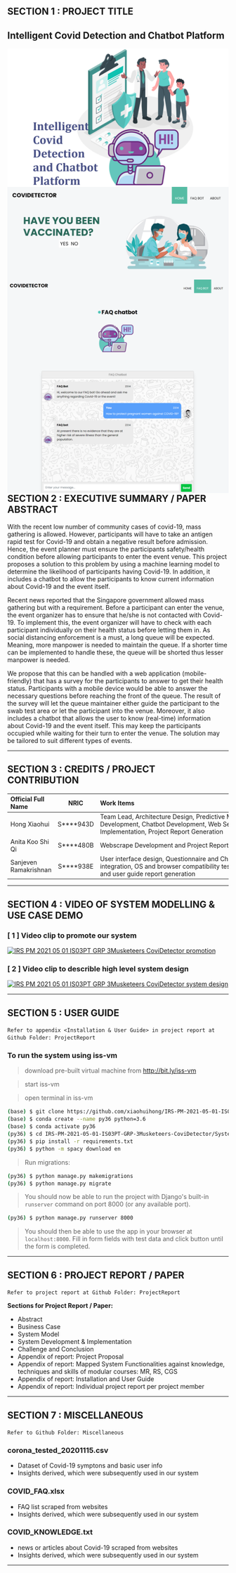 ﻿
## SECTION 1 : PROJECT TITLE
## Intelligent Covid Detection and Chatbot Platform

<img src="SystemCode/CoviDetector/recommender/static/images/project_logo.PNG"
     style="float: left; margin-right: 0px;" />

<img src="SystemCode/CoviDetector/recommender/static/images/project_main_page.PNG"
     style="float: left; margin-right: 0px;" />

<img src="SystemCode/CoviDetector/recommender/static/images/project_chatbot_page.PNG"
     style="float: left; margin-right: 0px;" />

---

## SECTION 2 : EXECUTIVE SUMMARY / PAPER ABSTRACT
With the recent low number of community cases of covid-19, mass gathering is allowed. However, participants will have to take an antigen rapid test for Covid-19 and obtain a negative result before admission. Hence, the event planner must ensure the participants safety/health condition before allowing participants to enter the event venue. This project proposes a solution to this problem by using a machine learning model to determine the likelihood of participants having Covid-19. In addition, it includes a chatbot to allow the participants to know current information about Covid-19 and the event itself. 

Recent news reported that the Singapore government allowed mass gathering but with a requirement. Before a participant can enter the venue, the event organizer has to ensure that he/she is not contacted with Covid-19. To implement this, the event organizer will have to check with each participant individually on their health status before letting them in. As social distancing enforcement is a must, a long queue will be expected. Meaning, more manpower is needed to maintain the queue. If a shorter time can be implemented to handle these, the queue will be shorted thus lesser manpower is needed.

We propose that this can be handled with a web application (mobile-friendly) that has a survey for the participants to answer to get their health status. Participants with a mobile device would be able to answer the necessary questions before reaching the front of the queue. The result of the survey will let the queue maintainer either guide the participant to the swab test area or let the participant into the venue. Moreover, it also includes a chatbot that allows the user to know (real-time) information about Covid-19 and the event itself. This may keep the participants occupied while waiting for their turn to enter the venue. The solution may be tailored to suit different types of events.


---

## SECTION 3 : CREDITS / PROJECT CONTRIBUTION

| Official Full Name  | NRIC  | <div style="width:400px">Work Items</div> | Email |
| :------------ |:---------------:| :----------------------------------| :---------------|
| Hong Xiaohui | S****943D | Team Lead, Architecture Design, Predictive Model Development, Chatbot Development, Web Service Implementation, Project Report Generation | xiaohui.hong@ncs.com.sg |
| Anita Koo Shi Qi | S****480B | Webscrape Development and Project Report Generation| anita.koo@ncs.com.sg |
| Sanjeven Ramakrishnan | S****938E | User interface design, Questionnaire and Chatbot integration, OS and browser compatibility testing, Installation and user guide report generation | sanjeven.ramakrishnan@ncs.com.sg |

---

## SECTION 4 : VIDEO OF SYSTEM MODELLING & USE CASE DEMO

### [ 1 ] Video clip to promote our system
[![IRS PM 2021 05 01 IS03PT GRP 3Musketeers CoviDetector promotion](https://i.ytimg.com/vi/H4C6DA7kmQo/hqdefault.jpg)](https://youtu.be/H4C6DA7kmQo "IRS PM 2021 05 01 IS03PT GRP 3Musketeers CoviDetector promotion")


### [ 2 ] Video clip to describle high level system design
[![IRS PM 2021 05 01 IS03PT GRP 3Musketeers CoviDetector system design](https://i.ytimg.com/vi/0HFkz8CoqLs/hqdefault.jpg)](https://youtu.be/0HFkz8CoqLs "IRS PM 2021 05 01 IS03PT GRP 3Musketeers CoviDetector promotion")

---

## SECTION 5 : USER GUIDE

`Refer to appendix <Installation & User Guide> in project report at Github Folder: ProjectReport`

### To run the system using iss-vm

> download pre-built virtual machine from http://bit.ly/iss-vm

> start iss-vm

> open terminal in iss-vm

```bash
(base) $ git clone https://github.com/xiaohuihong/IRS-PM-2021-05-01-IS03PT-GRP-3Musketeers-CoviDetector.git
(base) $ conda create --name py36 python=3.6
(base) $ conda activate py36
(py36) $ cd IRS-PM-2021-05-01-IS03PT-GRP-3Musketeers-CoviDetector/SystemCode/CoviDetector
(py36) $ pip install -r requirements.txt
(py36) $ python -m spacy download en
```

> Run migrations:

```bash
(py36) $ python manage.py makemigrations
(py36) $ python manage.py migrate
```

> You should now be able to run the project with Django's built-in
`runserver` command on port 8000 (or any available port).

```bash
(py36) $ python manage.py runserver 8000
```

>You should then be able to use the app in your browser at
`localhost:8000`.  Fill in form fields with test data and click button until the form is completed.


---
## SECTION 6 : PROJECT REPORT / PAPER

`Refer to project report at Github Folder: ProjectReport`

**Sections for Project Report / Paper:**
- Abstract
- Business Case
- System Model
- System Development & Implementation
- Challenge and Conclusion
- Appendix of report: Project Proposal
- Appendix of report: Mapped System Functionalities against knowledge, techniques and skills of modular courses: MR, RS, CGS
- Appendix of report: Installation and User Guide
- Appendix of report: Individual project report per project member

---
## SECTION 7 : MISCELLANEOUS

`Refer to Github Folder: Miscellaneous`

### corona_tested_20201115.csv
* Dataset of Covid-19 symptons and basic user info
* Insights derived, which were subsequently used in our system

### COVID_FAQ.xlsx
* FAQ list scraped from websites
* Insights derived, which were subsequently used in our system

### COVID_KNOWLEDGE.txt
* news or articles about Covid-19 scraped from websites
* Insights derived, which were subsequently used in our system
---

